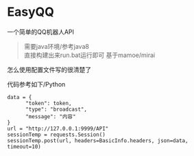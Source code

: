 # EasyQQ
一个简单的QQ机器人API

> 需要java环境/参考java8 <br>
> 直接构建出来run.bat运行即可
> 基于mamoe/mirai


怎么使用配置文件写的很清楚了

代码参考如下/Python

```
data = {
      "token": token,
      "type": "broadcast",
      "message": "内容"
}
url = "http://127.0.0.1:9999/API"
sessionTemp = requests.Session()
sessionTemp.post(url, headers=BasicInfo.headers, json=data, timeout=10)
